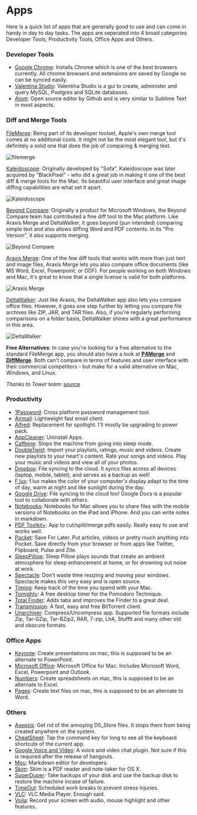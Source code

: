 # Apps

Here is a quick list of apps that are generally good to use and can come in handy in day to day tasks. The apps are seperated into 4 broad categories Developer Tools, Productivity Tools, Office Apps and Others.

### Developer Tools
- [Google Chrome](https://www.google.com/intl/en/chrome/browser/): Installs Chrome which is one of the best browsers currently. All chrome browsers and extensions are saved by Google so can be synced easily.
- [Valentina Studio](http://www.valentina-db.com/en/valentina-studio-overview):  Valentina Studio is a gui to create, administer and query MySQL, Postgres and SQLite databases.
- [Atom](https://atom.io/): Open source editor by Github and is very similar to Sublime Text in most aspects.

### Diff and Merge Tools

[FileMerge](): Being part of its developer toolset, Apple's own merge tool comes at no additional costs. It might not be the most elegant tool, but it's definitely a solid one that does the job of comparing & merging text.

![filemerge](filemerge.png)

[Kaleidoscope](http://www.kaleidoscopeapp.com/): Originally developed by "Sofa", Kaleidoscope was later acquired by "BlackPixel" - who did a great job in making it one of the best diff & merge tools for the Mac. Its beautiful user interface and great image diffing capabilities are what set it apart.

![Kaleidoscope](kaleidoscope.png)

[Beyond Compare](http://www.scootersoftware.com/): Originally a product for Microsoft Windows, the Beyond Compare team has contributed a fine diff tool to the Mac platform. Like Araxis Merge and DeltaWalker, it goes beyond (pun intended) comparing simple text and also allows diffing Word and PDF contents. In its "Pro Version", it also supports merging.

![Beyond Compare](beyond-compare.png)

[Araxis Merge](http://www.araxis.com/merge/): One of the few diff tools that works with more than just text and image files, Araxis Merge lets you also compare office documents (like MS Word, Excel, Powerpoint, or ODF). For people working on both Windows and Mac, it's great to know that a single license is valid for both platforms.

![Araxis Merge](araxis-merge.jpg)


[DeltaWalker](http://www.deltawalker.com/): Just like Araxis, the DeltaWalker app also lets you compare office files. However, it goes one step further by letting you compare file archives like ZIP, JAR, and TAR files. Also, if you're regularly performing comparisons on a folder basis, DeltaWalker shines with a great performance in this area.

![DeltaWalker](delta-walker.jpg)

**Free Alternatives**:
In case you're looking for a free alternative to the standard FileMerge app, you should also have a look at **[P4Merge](http://www.perforce.com/product/components/perforce-visual-merge-and-diff-tools)** and **[DiffMerge](http://www.sourcegear.com/diffmerge/)**.
Both can't compare in terms of features and user interface with their commercial competitors - but make for a valid alternative on Mac, Windows, and Linux.

*Thanks to Tower team*: [source](https://www.git-tower.com/blog/diff-tools-mac/)

### Productivity
- [1Password](https://agilebits.com/onepassword): Cross platform password management tool.
- [Airmail](http://airmailapp.com/): Lightweight fast email client.
- [Alfred](http://www.alfredapp.com/): Replacement for spotlight. I'll mostly be upgrading to power pack.
- [AppCleaner](http://www.freemacsoft.net/appcleaner/): Uninstall Apps.
- [Caffeine](http://lightheadsw.com/caffeine/): Stops the machine from going into sleep mode.
- [DoubleTwist](https://www.doubletwist.com/desktop/): Import your playlists, ratings, music and videos. Create new playlists to your heart's content. Rate your songs and videos. Play your music and videos and view all of your photos.
- [Dropbox](https://www.dropbox.com/): File syncing to the cloud. It syncs files across all devices (laptop, mobile, tablet), and serves as a backup as well!
- [F.lux](https://justgetflux.com/): f.lux makes the color of your computer's display adapt to the time of day, warm at night and like sunlight during the day.
- [Google Drive](https://drive.google.com/): File syncing to the cloud too! Google Docs is a popular tool to collaborate with others.
- [Notebooks](http://www.notebooksapp.com/mac/): Notebooks for Mac allows you to share files with the mobile versions of Notebooks on the iPad and iPhone. And you can write notes in markdown.
- [PDF Toolkit+](https://itunes.apple.com/us/app/pdf-toolkit-+/id545164971?mt=12): App to cut/split/merge pdfs easily. Really easy to use and works well.
- [Pocket](https://getpocket.com): Save For Later. Put articles, videos or pretty much anything into Pocket. Save directly from your browser or from apps like Twitter, Flipboard, Pulse and Zite.
- [SleepPillow](https://itunes.apple.com/us/app/sleep-pillow/id597419160?mt=12): Sleep Pillow plays sounds that create an ambient atmosphere for sleep enhancement at home, or for drowning out noise at work.
- [Spectacle](http://spectacleapp.com/): Don't waste time resizing and moving your windows. Spectacle makes this very easy and is open source.
- [Timing](http://timingapp.com/): Keep track of the time you spend with your Mac.
- [Tomighty](http://www.tomighty.org/): A free desktop timer for the Pomodoro Technique.
- [Total Finder](http://totalfinder.binaryage.com/): Adds tabs and improves the Finder to a great deal.
- [Transmission](http://www.transmissionbt.com/): A fast, easy and free BitTorrent client.
- [Unarchiver](http://wakaba.c3.cx/s/apps/unarchiver.html): Compress/Uncompress app. Supported file formats include Zip, Tar-GZip, Tar-BZip2, RAR, 7-zip, LhA, StuffIt and many other old and obscure formats.

### Office Apps
- [Keynote](http://www.apple.com/mac/keynote/): Create presentations on mac, this is supposed to be an alternate to PowerPoint.
- [Microsoft Office](http://www.microsoft.com/mac/buy): Microsoft Office for Mac. Includes Microsoft Word, Excel, Powerpoint and Outlook.
- [Numbers](http://www.apple.com/mac/numbers/): Create spreadsheets on mac, this is supposed to be an alternate to Excel.
- [Pages](http://www.apple.com/mac/pages/): Create text files on mac, this is supposed to be an alternate to Word.

### Others
- [Asepsis](http://asepsis.binaryage.com/): Get rid of the annoying DS_Store files. It stops them from being created anywhere on the system.
- [CheatSheet](http://www.grandtotal.biz/CheatSheet/): Tap the command key for long to see all the keyboard shortcuts of the current app.
- [Google Voice and Video](http://www.google.com/+/learnmore/hangouts/): A voice and video chat plugin. Not sure if this is required after the release of hangouts.
- [Mou](http://25.io/mou/): Markdown editor for developers.
- [Skim](https://sourceforge.net/projects/skim-app/): Skim is a PDF reader and note-taker for OS X.
- [SuperDuper](http://www.shirt-pocket.com/SuperDuper/SuperDuperDescription.html): Take backups of your disk and use the backup disk to restore the machine incase of failure.
- [TimeOut](http://www.dejal.com/timeout/): Scheduled work breaks to prevent stress injuries.
- [VLC](http://www.videolan.org/vlc/index.html): VLC Media Player. Enough said.
- [Voila](http://www.globaldelight.com/voila/): Record your screen with audio, mouse highlight and other features.
